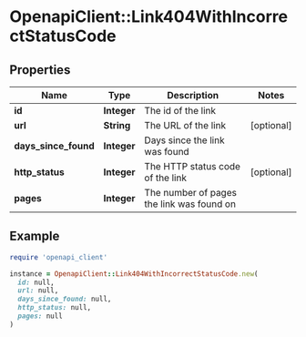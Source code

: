 # OpenapiClient::Link404WithIncorrectStatusCode

## Properties

| Name | Type | Description | Notes |
| ---- | ---- | ----------- | ----- |
| **id** | **Integer** | The id of the link |  |
| **url** | **String** | The URL of the link | [optional] |
| **days_since_found** | **Integer** | Days since the link was found |  |
| **http_status** | **Integer** | The HTTP status code of the link | [optional] |
| **pages** | **Integer** | The number of pages the link was found on |  |

## Example

```ruby
require 'openapi_client'

instance = OpenapiClient::Link404WithIncorrectStatusCode.new(
  id: null,
  url: null,
  days_since_found: null,
  http_status: null,
  pages: null
)
```

